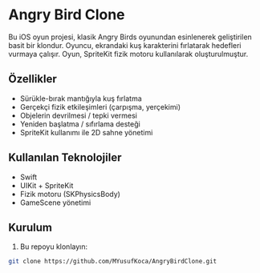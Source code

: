 # Angry Bird Clone 

Bu iOS oyun projesi, klasik Angry Birds oyunundan esinlenerek geliştirilen basit bir klondur. Oyuncu, ekrandaki kuş karakterini fırlatarak hedefleri vurmaya çalışır. Oyun, SpriteKit fizik motoru kullanılarak oluşturulmuştur.

## Özellikler
- Sürükle-bırak mantığıyla kuş fırlatma
- Gerçekçi fizik etkileşimleri (çarpışma, yerçekimi)
- Objelerin devrilmesi / tepki vermesi
- Yeniden başlatma / sıfırlama desteği
- SpriteKit kullanımı ile 2D sahne yönetimi

## Kullanılan Teknolojiler
- Swift
- UIKit + SpriteKit
- Fizik motoru (SKPhysicsBody)
- GameScene yönetimi

## Kurulum
1. Bu repoyu klonlayın:
```bash
git clone https://github.com/MYusufKoca/AngryBirdClone.git
